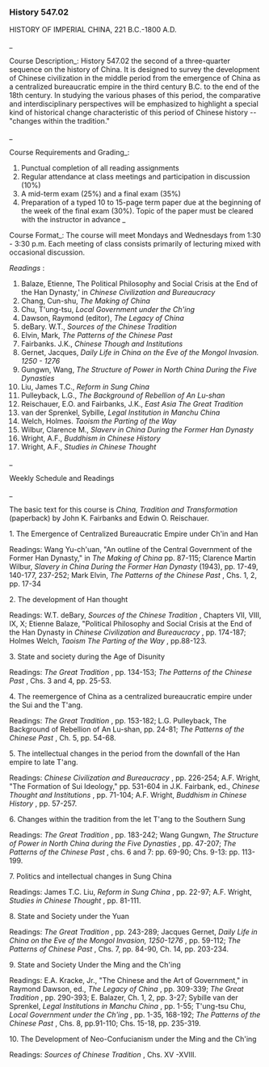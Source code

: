 ### History 547.02  
HISTORY OF IMPERIAL CHINA, 221 B.C.-1800 A.D.



_

Course Description_: History 547.02 the second of a three-quarter sequence on
the history of China. It is designed to survey the development of Chinese
civilization in the middle period from the emergence of China as a centralized
bureaucratic empire in the third century B.C. to the end of the 18th century.
In studying the various phases of this period, the comparative and
interdisciplinary perspectives will be emphasized to highlight a special kind
of historical change characteristic of this period of Chinese history --
"changes within the tradition."

_

Course Requirements and Grading_:

  1. Punctual completion of all reading assignments 
  2. Regular attendance at class meetings and participation in discussion (10%) 
  3. A mid-term exam (25%) and a final exam (35%) 
  4. Preparation of a typed 10 to 15-page term paper due at the beginning of the week of the final exam (30%). Topic of the paper must be cleared with the instructor in advance 
_

Course Format_: The course will meet Mondays and Wednesdays from 1:30 - 3:30
p.m. Each meeting of class consists primarily of lecturing mixed with
occasional discussion.

_Readings_ :

  1. Balaze, Etienne, The Political Philosophy and Social Crisis at the End of the Han Dynasty,' in _Chinese Civilization and Bureaucracy_
  2. Chang, Cun-shu, _The Making of China_
  3. Chu, T'ung-tsu, _Local Government under the Ch'ing_
  4. Dawson, Raymond (editor), _The Legacy of China_
  5. deBary. W.T., _Sources of the Chinese Tradition_
  6. Elvin, Mark, _The Patterns of the Chinese Past_
  7. Fairbanks. J.K., _Chinese Though and Institutions_
  8. Gernet, Jacques, _Daily Life in China on the Eve of the Mongol Invasion. 1250 - 1276_
  9. Gungwn, Wang, _The Structure of Power in North China During the Five Dynasties_
  10. Liu, James T.C., _Reform in Sung China_
  11. Pulleyback, L.G., _The Background of Rebellion of An Lu-shan_
  12. Reischauer, E.O. and Fairbanks, J.K., _East Asia The Great Tradition_
  13. van der Sprenkel, Sybille, _Legal Institution in Manchu China_
  14. Welch, Holmes. _Taoism the Parting of the Way_
  15. Wilbur, Clarence M., _Slaverv in China During the Former Han Dynasty_
  16. Wright, A.F., _Buddhism in Chinese History_
  17. Wright, A.F., _Studies in Chinese Thought_ 



_

Weekly Schedule and Readings

_

The basic text for this course is _China, Tradition and Transformation_
(paperback) by John K. Fairbanks and Edwin O. Reischauer.

1\. The Emergence of Centralized Bureaucratic Empire under Ch'in and Han

Readings: Wang Yu-ch'uan, "An outline of the Central Government of the Former
Han Dynasty," in _The Making of China_ pp. 87-115; Clarence Martin Wilbur,
_Slavery in China During the Former Han Dynasty_ (1943), pp. 17-49, 140-177,
237-252; Mark Elvin, _The Patterns of the Chinese Past_ , Chs. 1, 2, pp. 17-34

2\. The development of Han thought

Readings: W.T. deBary, _Sources of the Chinese Tradition_ , Chapters VII,
VIII, IX, X; Etienne Balaze, "Political Philosophy and Social Crisis at the
End of the Han Dynasty in _Chinese Civilization and Bureaucracy_ , pp.
174-187; Holmes Welch, _Taoism The Parting of the Way_ , pp.88-123.

3\. State and society during the Age of Disunity

Readings: _The Great Tradition_ , pp. 134-153; _The Patterns of the Chinese
Past_ , Chs. 3 and 4, pp. 25-53.

4\. The reemergence of China as a centralized bureaucratic empire under the
Sui and the T'ang.

Readings: _The Great Tradition_ , pp. 153-182; L.G. Pulleyback, The Background
of Rebellion of An Lu-shan, pp. 24-81; _The Patterns of the Chinese Past_ ,
Ch. 5, pp. 54-68.

5\. The intellectual changes in the period from the downfall of the Han empire
to late T'ang.

Readings: _Chinese Civilization and Bureaucracy_ , pp. 226-254; A.F. Wright,
"The Formation of Sui Ideology," pp. 531-604 in J.K. Fairbank, ed., _Chinese
Thought and Institutions_ , pp. 71-104; A.F. Wright, _Buddhism in Chinese
History_ , pp. 57-257.

6\. Changes within the tradition from the let T'ang to the Southern Sung

Readings: _The Great Tradition_ , pp. 183-242; Wang Gungwn, _The Structure of
Power in North China during the Five Dynasties_ , pp. 47-207; _The Patterns of
the Chinese Past_ , chs. 6 and 7: pp. 69-90; Chs. 9-13: pp. 113-199.

7\. Politics and intellectual changes in Sung China

Readings: James T.C. Liu, _Reform in Sung China_ , pp. 22-97; A.F. Wright,
_Studies in Chinese Thought_ , pp. 81-111.

8\. State and Society under the Yuan

Readings: _The Great Tradition_ , pp. 243-289; Jacques Gernet, _Daily Life in
China on the Eve of the Mongol Invasion, 1250-1276_ , pp. 59-112; _The
Patterns of Chinese Past_ , Chs. 7, pp. 84-90, Ch. 14, pp. 203-234.

9\. State and Society Under the Ming and the Ch'ing

Readings: E.A. Kracke, Jr., "The Chinese and the Art of Government," in
Raymond Dawson, ed., _The Legacy of China_ , pp. 309-339; _The Great
Tradition_ , pp. 290-393; E. Balazer, Ch. 1, 2, pp. 3-27; Sybille van der
Sprenkel, _Legal Institutions in Manchu China_ , pp. 1-55; T'ung-tsu Chu,
_Local Government under the Ch'ing_ , pp. 1-35, 168-192; _The Patterns of the
Chinese Past_ , Chs. 8, pp.91-110; Chs. 15-18, pp. 235-319.

10\. The Development of Neo-Confucianism under the Ming and the Ch'ing

Readings: _Sources of Chinese Tradition_ , Chs. XV -XVIII.

